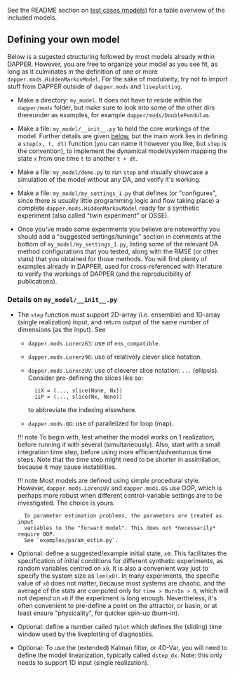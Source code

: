 See the README section on
[test cases (models)](https://github.com/nansencenter/DAPPER#Test-cases-models)
for a table overview of the included models.

## Defining your own model

Below is a sugested structuring followed by most models already within DAPPER.
However, you are free to organize your model as you see fit,
as long as it culminates in the definition of one or more `dapper.mods.HiddenMarkovModel`.
For the sake of modularity,
try not to import stuff from DAPPER outside of `dapper.mods` and `liveplotting`.

- Make a directory: `my_model`. It does not have to reside within the `dapper/mods` folder,
  but make sure to look into some of the other dirs thereunder as examples,
  for example `dapper/mods/DoublePendulum`.

- Make a file: `my_model/__init__.py` to hold the core workings of the model.
  Further details are given [below](#details-on-my_model__init__py), but the
  main work lies in defining a `step(x, t, dt)` function
  (you can name it however you like, but `step` is the convention),
  to implement the dynamical model/system mapping the state `x`
  from one time `t` to another `t + dt`.

- Make a file: `my_model/demo.py` to run `step` and visually showcase
  a simulation of the model without any DA, and verify it's working.

- Make a file: `my_model/my_settings_1.py` that defines
    (or "configures", since there is usually little programming logic and flow taking place)
    a complete `dapper.mods.HiddenMarkovModel` ready for a synthetic experiment
    (also called "twin experiment" or OSSE).
-   Once you've made some experiments you believe are noteworthy you should add a
    "suggested settings/tunings" section in comments at the bottom of
    `my_model/my_settings_1.py`, listing some of the relevant DA method
    configurations that you tested, along with the RMSE (or other stats) that
    you obtained for those methods.  You will find plenty of examples already in
    DAPPER, used for cross-referenced with literature to verify the workings of DAPPER
    (and the reproducibility of publications).


### Details on `my_model/__init__.py`

- The `step` function must support 2D-array (i.e. ensemble)
  and 1D-array (single realization) input, and return output of the same
  number of dimensions (as the input).
  See

    - `dapper.mods.Lorenz63`: use of `ens_compatible`.
    - `dapper.mods.Lorenz96`: use of relatively clever slice notation.
    - `dapper.mods.LorenzUV`: use of cleverer slice notation: `...` (ellipsis).
      Consider pre-defining the slices like so:

            iiX = (..., slice(None, Nx))
            iiP = (..., slice(Nx, None))

        to abbreviate the indexing elsewhere.

    - `dapper.mods.QG`: use of parallelized for loop (map).

    !!! note
        To begin with, test whether the model works on 1 realization,
        before running it with several (simultaneously).
        Also, start with a small integration time step,
        before using more efficient/adventurous time steps.
        Note that the time step might need to be shorter in assimilation,
        because it may cause instabilities.

    !!! note
        Most models are defined using simple procedural style.
        However, `dapper.mods.LorenzUV` and `dapper.mods.QG` use OOP,
        which is perhaps more robust when different
        control-variable settings are to be investigated.
        The choice is yours.

        In parameter estimation problems, the parameters are treated as input
        variables to the "forward model". This does not *necessarily* require OOP.
        See `examples/param_estim.py`.

- Optional: define a suggested/example initial state, `x0`.
  This facilitates the specification of initial conditions for different synthetic
  experiments, as random variables centred on `x0`.  It is also a
  convenient way just to specify the system size as `len(x0)`.  In many
  experiments, the specific value of `x0` does not matter, because most
  systems are chaotic, and the average of the stats are computed only for
  `time > BurnIn > 0`, which will not depend on `x0` if the experiment is
  long enough.  Nevertheless, it's often convenient to pre-define a point
  on the attractor, or basin, or at least ensure "physicality", for
  quicker spin-up (burn-in).

- Optional: define a number called `Tplot` which defines
  the (sliding) time window used by the liveplotting of diagnostics.

- Optional: To use the (extended) Kalman filter, or 4D-Var,
  you will need to define the model linearization, typically called `dstep_dx`.
  Note: this only needs to support 1D input (single realization).
